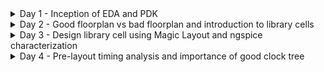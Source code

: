 <details>
  <summary> Day 1 - Inception of EDA and PDK </summary>

  # Day 1 - Inception of EDA and PDK

  <details>
    <summary> Theory </summary>


## From Software Applications to Hardware 

- Application software (Apps) enters into system software which converts the apps into binary language to be understood by hardware.
- Major components of system software are operating system, compiler, and assembler.
  
<img width="811" alt="1" src="https://github.com/sukanyasmeher/sfal-vsd/assets/166566124/d4ed9a15-c832-425f-8912-366cfc5ee863">

<img width="818" alt="2" src="https://github.com/sukanyasmeher/sfal-vsd/assets/166566124/2d06cb1b-4fff-4c71-b708-92ea05ce945a">

## SOC Design using OpenLane

### What is Process Design Kit (PDK)?
A Process Design Kit (PDK) is an essential set of documents and data files used in the design of integrated circuits (ICs). It is provided by semiconductor foundries to IC designers to ensure that their designs are manufacturable using the foundry's process technology. Here are the key components and aspects of a PDK:

1. **Design Rules**: Detailed guidelines for the physical layout of the IC. These rules ensure that the design can be reliably manufactured and meet the desired performance criteria.

2. **Device Models**: Mathematical models that describe the behavior of the transistors and other components fabricated with the specific process technology. These models are crucial for accurate circuit simulations.

3. **Technology Files**: Information about the layers and materials used in the process, such as metal layers, dielectric materials, and doping concentrations.

4. **Standard Cell Libraries**: Pre-designed and pre-characterized logic gates, flip-flops, and other fundamental building blocks. These cells are optimized for the specific process technology and are used to speed up the design process.

5. **Parameter Files**: Data for setting up simulation tools and ensuring that the simulations reflect the real-world performance of the fabricated IC.

6. **Design Verification Files**: Scripts and settings for design rule checking (DRC), layout versus schematic (LVS) checking, and other verification processes to ensure that the design meets all manufacturing requirements.

7. **Process-Specific Scripts and Tools**: Automated tools and scripts tailored for the specific process technology, which help streamline the design and verification process.

#### Importance of PDKs

- **Manufacturability**: Ensures that the designed ICs can be reliably fabricated.
- **Performance Optimization**: Helps designers optimize their designs for performance, power, and area.
- **Efficiency**: Speeds up the design process by providing pre-characterized components and automated tools.
- **Accuracy**: Improves the accuracy of simulations, leading to better predictions of the final IC performance.

#### Usage in the Design Flow

PDKs are used throughout the IC design flow, from initial schematic capture and simulation through physical layout and verification. They are essential for both custom IC designs and designs using standard cells.

### Simplified RTL-to-GDS

<img width="1150" alt="3" src="https://github.com/sukanyasmeher/sfal-vsd/assets/166566124/b5b84f28-f3f0-492d-9d15-248fd5005be8">

<img width="1145" alt="4" src="https://github.com/sukanyasmeher/sfal-vsd/assets/166566124/b5b5fad4-aa6c-47f0-86bd-f58adc3eab60">

<img width="1133" alt="5" src="https://github.com/sukanyasmeher/sfal-vsd/assets/166566124/9000684b-1c0b-492a-9f43-b34d26c7dcf1">

<img width="1133" alt="6" src="https://github.com/sukanyasmeher/sfal-vsd/assets/166566124/96915a87-3a80-4780-8262-d73963f4f005">

<img width="1131" alt="7" src="https://github.com/sukanyasmeher/sfal-vsd/assets/166566124/43391ede-6889-44f3-a227-4f56970d836d">

<img width="1129" alt="8" src="https://github.com/sukanyasmeher/sfal-vsd/assets/166566124/21edccc1-e419-461a-a063-ce35518f8d10">

<img width="1132" alt="9" src="https://github.com/sukanyasmeher/sfal-vsd/assets/166566124/711df054-dce3-4279-bbfc-2e5b6ec62467">

<img width="1130" alt="10" src="https://github.com/sukanyasmeher/sfal-vsd/assets/166566124/eed690fe-9de9-45fe-903f-89f5b5388c44">

<img width="1133" alt="11" src="https://github.com/sukanyasmeher/sfal-vsd/assets/166566124/c33b4c48-5e6d-4a2d-b46b-fbf362e622c1">

<img width="1132" alt="12" src="https://github.com/sukanyasmeher/sfal-vsd/assets/166566124/2a04ebf9-5209-42f6-bf6d-1b5348e3a323">

### OpenLane ASIC Flow

<img width="1132" alt="13" src="https://github.com/sukanyasmeher/sfal-vsd/assets/166566124/6fa1e1a1-58e4-4fd4-ba6f-82eaf4fce854">

</details>

<details>
  <summary> Lab - Download VirtualBox in MAC OS </summary>
  
</details>

<details>
  <summary> Lab - Introduction to Open Source EDA Tool - OpenLane </summary>

## Introduction to Open Source EDA Tools  - OpenLane

Refer the link for more information - https://github.com/The-OpenROAD-Project/OpenLane
  
1. The libraries are located in `/home/vsduser/Desktop/work/tools/openlane_working_dir/pdks/sky130A/libs.ref`. We will be working with `sky130_fd_sc_hd` library.
   - `sky130_fd` is skywater foundry library
   - `sc` stands for standard cell
   - `hd` stands for high density
2. Change the directory to `/home/vsduser/Desktop/work/tools/openlane_working_dir/openlane`.
3. set alias docker='docker run -it -v $(pwd):/openLANE_flow -v $PDK_ROOT:$PDK_ROOT -e PDK_ROOT=$PDK_ROOT -u
4. Invoke OpenLane using `docker` command
5. Run OpenLane in interactive mode using the command `./flow.tcl -interactive`. Without `-interactive` it will run the complete flow. But at this stage, we want to do step-by-step.
   
The screenshot after invoking is shown below

![14](https://github.com/sukanyasmeher/sfal-vsd/assets/166566124/efbb9fea-0829-42d4-bdf4-300426efdda8)

6. Command for input required package for openlane flow is
```
package require openlane 0.9
```
7. The designs are already located in the folder `/home/vsduser/Desktop/work/tools/openlane_working_dir/openlane/designs`. We will run the design `picorv32a`. The settings are present in config.tcl. However, the precedence Opnelane takes is openlane setting < config.tcl < sky130A_sky130_fd_sc_hd_config.tcl. Command to prepare the file system and design setup is
```
prep -design picorv32a
```
A new directory called `runs` is created inside `/home/vsduser/Desktop/work/tools/openlane_working_dir/openlane/designs/picorv32a`. It has all the necessary files and folder required for synthesis.  

The screenshot is shown below
![15](https://github.com/sukanyasmeher/sfal-vsd/assets/166566124/b65ebf6a-3903-4302-bcbb-15494810972f)

8. The command to run the synthesis is
   ```
   run_synthesis
   ```
   After successful synthesis, the output is shown below.
   
![16](https://github.com/sukanyasmeher/sfal-vsd/assets/166566124/73d4c00b-72d5-46bf-8330-073a184316db)

9. Next task is to find the ***flop ratio*** which is ratio of number of D flip flops and the total number of standard cells which is 1613/14876=0.10843.
 ![17](https://github.com/sukanyasmeher/sfal-vsd/assets/166566124/9bd1c07a-4af6-49e6-980e-959ef7192dec)

10. Synthesis reports are present in `/home/vsduser/Desktop/work/tools/openlane_working_dir/openlane/designs/picorv32a/runs/18-06_00-09/reports/synthesis`. The reports are
```
    total 1736
-rw-r--r-- 1 vsduser vsduser   1216 Jun 18 06:18 1-yosys_pre.stat
-rw-r--r-- 1 vsduser vsduser    866 Jun 18 06:18 1-yosys_dff.stat
-rw-r--r-- 1 vsduser vsduser  20479 Jun 18 06:19 1-yosys_4.chk.rpt
-rw-r--r-- 1 vsduser vsduser   2674 Jun 18 06:19 1-yosys_4.stat.rpt
-rw-r--r-- 1 vsduser vsduser     12 Jun 18 06:19 2-opensta_tns.rpt
-rw-r--r-- 1 vsduser vsduser     11 Jun 18 06:19 2-opensta_wns.rpt
-rw-r--r-- 1 vsduser vsduser 816771 Jun 18 06:19 2-opensta.timing.rpt
-rw-r--r-- 1 vsduser vsduser  17763 Jun 18 06:19 2-opensta.min_max.rpt
-rw-r--r-- 1 vsduser vsduser 816771 Jun 18 06:19 2-opensta.rpt
-rw-r--r-- 1 vsduser vsduser  74793 Jun 18 06:19 2-opensta.slew.rpt
```
  
</details>

</details>

<details> 
  <summary> Day 2 - Good floorplan vs bad floorplan and introduction to library cells </summary>

# Day 2 - Good floorplan vs bad floorplan and introduction to library cells

<details>
  <summary> 1 - Chip Floorplan Considerations </summary>
  
  # 1 - Chip Floorplan Considerations
  
<details>
  <summary> Theory </summary>

Following steps are considered for chip floorplan
  - Define the height and width of the core and die
  - Define the location of pre-placed cells
  - Surround the pre-placed cells with de-coupling capacitor
  - Power planning
  - Pin placement and logical cell placement blockage
    
## Utilization Factor and Aspect Ratio

Steps to define the height and width of the core and die 
- Define the netlist which is the connectivity between all the components
- Convert the symbols of gates into the physical dimension
- Find out the dimensions of standard cells (not wires as of now). Let's assume the rough dimensions of standard cells as 1unit X 1unit. Thus area is 1 sq. unit.
- With the help of this information, next, we can calculate the area occupied by the netlist on a silicon wafer. The total are occupied by this netlist will be no. of cells X 1sq. unit.
- Utilization Ration = Area occupied by netlist/Total area of the core
- Aspect Ratio = Height/ Width

<img width="1201" alt="1" src="https://github.com/sukanyasmeher/sfal-vsd/assets/166566124/41a290f0-da05-4dfd-a6d3-bc9bfb8f81c7">

<img width="1175" alt="2" src="https://github.com/sukanyasmeher/sfal-vsd/assets/166566124/04b8fadc-c5c7-4735-b685-85afcac71706">

## Concept of pre-placed cells

Steps to define the location of pre-placed cells 
- Define the combinational operation in terms of gates
- Cut them into parts, in this case may be 2 parts or 2 separate blocks. Each block will be implemented separately.
- Extend the IO pins and black box the two blocks
- Separate the black boxes as separate IPs or modules. The advantage of this is these IPs or modules can be used multiple times in the chip as required. This is the concept of re-used modules. Similarly there are other IPs available such as memory, clock gating cell, comparator, mux.
- The arrangement of these IPs in a chip is called ***Floorplanning***.
- These IPs/blocks have user-defined locations, hence are placed in chip before automated P&R and are called ***pre-placed cells***.
- Automated P&R tools place the remaining logical cells in the design onto the chip.

<img width="1168" alt="3" src="https://github.com/sukanyasmeher/sfal-vsd/assets/166566124/c6a7ba53-56cb-4d73-9c6b-62a3f1cecc8c">

<img width="1152" alt="4" src="https://github.com/sukanyasmeher/sfal-vsd/assets/166566124/3451e244-a469-418f-ba8a-1f7f2f6fc682">

<img width="1129" alt="5" src="https://github.com/sukanyasmeher/sfal-vsd/assets/166566124/2dd000f4-fdbf-4f1a-a481-f35b01b0d459">


## De-coupling capacitor

Decoupling capacitors, also known as bypass capacitors, are critical components in VLSI (Very-Large-Scale Integration) design for several reasons:

- Power Supply Stabilization: VLSI circuits can draw significant and rapidly changing amounts of current, especially during switching operations. These sudden changes can cause fluctuations in the power supply voltage. Decoupling capacitors help stabilize the voltage by providing or absorbing current as needed, ensuring a steady supply to the circuit.

- Noise Reduction: High-speed switching in VLSI circuits generates noise, which can propagate through the power supply lines and affect the performance of other parts of the chip. Decoupling capacitors filter out this high-frequency noise, reducing its impact on sensitive components.

- Signal Integrity: Variations in the power supply can lead to signal integrity issues, causing errors in data transmission and processing. Decoupling capacitors maintain a consistent voltage level, helping to preserve the integrity of signals within the chip.

- Transient Response Improvement: When a circuit suddenly switches states, the demand for current can spike. Without decoupling capacitors, the inductance and resistance in the power delivery network can prevent the power supply from responding quickly enough, leading to voltage dips. Decoupling capacitors provide the necessary current during these transitions, improving the transient response.

- Prevention of Ground Bounce and Supply Droop: Ground bounce occurs when multiple outputs switch simultaneously, causing a temporary rise in ground voltage. Similarly, supply droop happens when the supply voltage drops due to a sudden increase in current demand. Decoupling capacitors mitigate these effects by providing a local reservoir of charge.

- Reduction of Electromagnetic Interference (EMI): Switching noise can radiate as electromagnetic interference, affecting nearby circuits and systems. Decoupling capacitors help in suppressing this noise, reducing EMI.

  <img width="948" alt="6" src="https://github.com/sukanyasmeher/sfal-vsd/assets/166566124/e3553809-72a1-4a45-812d-44464929489e">

## Power Planning

Disadvantage of single power supply is shown below

<img width="1113" alt="10" src="https://github.com/sukanyasmeher/sfal-vsd/assets/166566124/4534bd64-c36d-469d-b1e2-2b89c282af42">

<img width="1169" alt="7" src="https://github.com/sukanyasmeher/sfal-vsd/assets/166566124/c5b2753b-da61-49f5-9c5e-77539ed5ba13">

<img width="1135" alt="8" src="https://github.com/sukanyasmeher/sfal-vsd/assets/166566124/4908e38f-f418-4d49-9d3f-0f8a5a3751dc">

<img width="1118" alt="9" src="https://github.com/sukanyasmeher/sfal-vsd/assets/166566124/f04a3c2e-fdd9-4fdc-b893-b2f1183aa104">

Solution is to have a power and ground supply mesh so that circuit could tap from the nearest source

<img width="1094" alt="11" src="https://github.com/sukanyasmeher/sfal-vsd/assets/166566124/5a3e8427-fb17-466d-9e9c-0d7786d5edbf">

<img width="1169" alt="12" src="https://github.com/sukanyasmeher/sfal-vsd/assets/166566124/9d16f26c-cd1b-40ad-a4bb-62b6a9fe5515">

## Pin Placement and Logical Cell Placement Blockage

Let's consider the design as shown below.

<img width="1135" alt="13" src="https://github.com/sukanyasmeher/sfal-vsd/assets/166566124/09d878a6-e0c6-45af-9cf1-32452859bc01">

Steps for pin placement and logical cell placement blockage
- The pins are placed based on where the cells are placed. Goal is to keep the pins closer.
- Clock input ports are bigger in size than the data ports. As the clock ports continuously sends signal to all the flips flops, it needs a least resistance path for clocks. And bigger the size, the lower the resistance.
- Similarly for clock output ports as we need clock signals to move out o fthe chip as fast as possible because the clock is driven continuously.
- We need to make sure that the automated P&R doesn't place any cell in the pin placement area. For this, we place the logical cell placement blockage.
- floorplan is ready for placement and routing step.

The screenshot shows how the design looks after pin placement and logical cell placement blockage.

<img width="1196" alt="14" src="https://github.com/sukanyasmeher/sfal-vsd/assets/166566124/729955ce-555b-4213-91c1-a77de7b67614">

<img width="1203" alt="15" src="https://github.com/sukanyasmeher/sfal-vsd/assets/166566124/98cfb6c8-1e33-4657-a716-51ac46208e4f">


</details>

<details>
  <summary> Lab - Floorplan using OpenLane </summary>
  
# Lab - Floorplan using OpenLane

Steps for the floorplan
1. The variables or switches for the OpenLane design flow are mentioned `README.md` inside the directory `/home/vsduser/Desktop/work/tools/openlane_working_dir/openlane/configuration/floorplan.tcl` as shown below.
 
   ![1](https://github.com/sukanyasmeher/sfal-vsd/assets/166566124/ea0c3e2f-d491-4189-bcfb-a4b41b4117fa)

2. The parameters for floorplan are set in `floorplan.tcl` in the same directory as highlighted below.
   
   ![2](https://github.com/sukanyasmeher/sfal-vsd/assets/166566124/8451a90a-e6fe-467f-a410-36db31379ab9)

3. However, the precedence Opnelane takes is openlane setting < config.tcl < sky130A_sky130_fd_sc_hd_config.tcl. A screenshot of config.tcl and sky130A_sky130_fd_sc_hd_config.tcl is shown below.
   
  ***config.tcl***
  ![7](https://github.com/sukanyasmeher/sfal-vsd/assets/166566124/49de2ce8-7581-4c06-b5c7-30cdcd69b3a9)


***sky130A_sky130_fd_sc_hd_config.tcl***   
![4](https://github.com/sukanyasmeher/sfal-vsd/assets/166566124/911b689a-60a0-4521-91e6-6cccbd291c88)

4. The command to run floorplan is `run_floorplan`and the successful completion is shown below.
   
   ![3](https://github.com/sukanyasmeher/sfal-vsd/assets/166566124/429a6363-9711-4e78-ba63-7c01e37922a5)

5. Check the floorplan by opening `picorv32a.floorplan.def` inside the directory `/home/vsduser/Desktop/work/tools/openlane_working_dir/openlane/designs/picorv32a/runs/18-06_00-09/results/floorplan`. Screenshot of picorv32a.floorplan.def is shown below.
   
   ![5](https://github.com/sukanyasmeher/sfal-vsd/assets/166566124/baf99883-95b8-474d-8bcc-6a211dc944c3)

6. Calculate the die area  
   1um = 1000 unit distance
   
   Die width = 660685/1000 = 660.685um
   
   Die height = 671405/1000 = 671.405um
   
   Area = width x height = 660.685 x 671.405 = 443587.212 um<sup>2<sup>
   
7. Next we load the generated floorplan.def in Magic tool and exploring it. Change directory to folder containing floorplan.def and then load floorplan.def in magic tool with the command
```
cd /home/vsduser/Desktop/work/tools/openlane_working_dir/openlane/designs/picorv32a/runs/18-06_00-09/results/floorplan
magic -T /home/vsduser/Desktop/work/tools/openlane_working_dir/pdks/sky130A/libs.tech/magic/sky130A.tech lef read ../../tmp/merged.lef def read picorv32a.floorplan.def &
```
The screenshot shows the layout of floorplan in Magic.
![6](https://github.com/sukanyasmeher/sfal-vsd/assets/166566124/0126182f-715b-4d91-bf07-491b5072621c)

8. Next we review the floorplan layout in Magic.
- Input and output pins are placed almost equidistant
  
  ![8](https://github.com/sukanyasmeher/sfal-vsd/assets/166566124/8a326ece-5692-4059-a024-61b213475534)

- Identify the metal of the pin by placing the cursor and type 's'. Then `tkcon` window type 'what` which shows the metal layer of the pin or port as shown below.
    ![9](https://github.com/sukanyasmeher/sfal-vsd/assets/166566124/923a61d9-ee6e-417b-a5d1-798d23b883c9)
  
- From the above figure, you can see that the decap cell locations are at the end of the row as they are set as endcap in config.tcl.
  
- Tap cells are equidistant from the diagonal tap cells as shown below. Tap cells connect the substrate (or wells) to a fixed potential, typically the power supply (VDD) or ground (VSS). This is necessary to prevent floating substrate or well potentials, which can lead to latch-up conditions or leakage currents.
  ![10](https://github.com/sukanyasmeher/sfal-vsd/assets/166566124/9016550b-5df6-4e69-95d3-1a406c63e766)

- The floorplan doesn't take into consideration the placement of standard cells. But standard cells are present here at the origin.
  ![11](https://github.com/sukanyasmeher/sfal-vsd/assets/166566124/05efd79c-d147-4c5c-8b1e-2f187419971e)

- If changes are needed for the design, it is always prefered to make it at `sky130A_sky130_fd_sc_hd_config.tcl` level.
  
</details>
  
</details>

<details>
  <summary> 2 - Library Binding and Placement </summary>

  # 2 - Library Binding and Placement

  <details>
  <summary> Theory </summary>

  The following steps are considered for library binding and placement
  - Bind netlist with physical cells
  - Placement of the cells on the floorplan
  - Optimize placement using estimated wire length and capacitance
  
  ## Netlist binding and initial place design

Steps for netlist binding and initial place design
- Give the cells physical dimensions (width and height). The cells are present in a library which includes physical information, timing information such as delay information, and required condition of the cells. The library has different flavors of each cell.
- Place the netlist onto the floorplan. the netlsit contains connectivity information of the design.
- Placement makes sure that the pre-placed locations are not affected. There will be no cells placed in these locations.
- Place the FF cells closer to the IO pins and combinational cells close to FF. This way we can maintain the timing requirements. Sometimes the cells are abutted which is a good example of high frequency circuits.

<img width="1198" alt="16" src="https://github.com/sukanyasmeher/sfal-vsd/assets/166566124/97c2f68f-8841-4525-b686-1667d8835429">

<img width="1209" alt="17" src="https://github.com/sukanyasmeher/sfal-vsd/assets/166566124/33e076e1-9c1c-4680-8677-5178942d1cfa">

<img width="1205" alt="18" src="https://github.com/sukanyasmeher/sfal-vsd/assets/166566124/efd7fe1d-a74d-432b-8bc0-d516f44c7ec4">

## Optimize placement using estimated wire length and capacitance

Steps to optimize placement using estimated wire length and capacitance
- We estimate the wire length and capacitance and insert repeaters (buffers) based on that. If the wire length is longer, both the capacitance and resistance increase. This way signal integrity is maintained. This tradeoff with the area.
- No repeater is inserted if the wire length and capacitance are not large.
- Since there are no clocks yet, verify if the data path is correct considering the ideal clock such as setup timing analysis. Hold timing analysis is irrelevant without a clock.

  <img width="1206" alt="19" src="https://github.com/sukanyasmeher/sfal-vsd/assets/166566124/150f3124-0560-4706-96c4-cb02315aa5fa">

</details>

<details>
  <summary> Lab - Congestion aware placement using RePlAce </summary>

  ## Congestion-aware placement using RePlAce
  - Placement happens in two stages
      - Global placement - Main objective is reduce the wire length. In OpenLane we used half half-perimeter wire length (HPWL)
      - Detailed placement
  - Standard cells are placed in rows, abutted with each other and there should be no overlap. this is called legalization, which is important for timing point.
  - Global placement - We need to converge overflow. As the overflow value decreases, the design is converged.

1. Run the congestion aware placement using the command `run_placement` the result is shown below
   ![12](https://github.com/sukanyasmeher/sfal-vsd/assets/166566124/1b96b9dd-9c0c-414f-83ab-7eeb83408a44)

2. Open generated placement.def in magic tool using the following commands
    ```
    cd /home/vsduser/Desktop/work/tools/openlane_working_dir/openlane/designs/picorv32a/runs/06-04_16-22/results/placement
    magic -T /home/vsduser/Desktop/work/tools/openlane_working_dir/pdks/sky130A/libs.tech/magic/sky130A.tech lef read ../../tmp/merged.lef def read picorv32a.placement.def & 
    ```
    The placement of cells in placement.def are shown below
    ![13](https://github.com/sukanyasmeher/sfal-vsd/assets/166566124/1c38d4fe-1feb-42eb-b21b-ab9beb7a5301)

3. If we zoom in, we can see the standard cells are correctly places on the rows and not overlaping each other.
   ![14](https://github.com/sukanyasmeher/sfal-vsd/assets/166566124/c327919d-4fb4-4be0-9d54-37b60554a7f7)

4. Power and ground are usually created during floorplan. But in OpenLane it is created during CTS. 

</details>

</details>

<details>
  <summary> 3 - Cell Design and Characterization Flow </summary>

  # 3 - Cell Design and Characterization Flow
  <details>
    <summary> Theory </summary>

  Cell design flow involves 3 steps
  - Inputs
  - Design steps
  - Outputs
    
  ## Inputs for cell design flow

  Inputs for cell design flow are 
  - Process design kit (PDK) including DRC and LVS rules
  - Spice models
  - Library and user-defined specs like cell height, width, supply voltage,metal layers, pin locations, drawn gate length etc

Cell height is defined by the separation between the power and ground rails.  
Cell width is defined by the drive strength of the cell.
  
<img width="1136" alt="20" src="https://github.com/sukanyasmeher/sfal-vsd/assets/166566124/85001ef0-6f8a-4aed-8f54-ee130bb23ac1">

<img width="1152" alt="21" src="https://github.com/sukanyasmeher/sfal-vsd/assets/166566124/881d06d2-2d8a-4e4b-bbe8-8f9b0076705b">

<img width="1155" alt="22" src="https://github.com/sukanyasmeher/sfal-vsd/assets/166566124/f622f6c9-9603-40a9-8233-0f93ca2f2e04">

<img width="1154" alt="23" src="https://github.com/sukanyasmeher/sfal-vsd/assets/166566124/08aebbd2-a9a4-4043-93a3-8c3008c675c9">

## Design steps for cell design flow

Design steps for cell design flow are
- Circuit design
- Layout design
- Characterization

Circuit design involves 2 steps:
1) Implement the functionality itself using CMOS or other technology
2) Model the PMOS and NMOS in such a fashion to meet library requirements
   
Both of them are based on spice simulation. The output we get from circuit design is called ***circuit description language*** or CDL.

<img width="1143" alt="24" src="https://github.com/sukanyasmeher/sfal-vsd/assets/166566124/0ea739e4-c582-472a-8d13-f87c3031288e">

Layout design involves the following steps:
1) Get the function implemented through MOS transistors or PMOS and NMOS connections
2) Get the NMOS and PMOS network graph
3) Obtain the Euler's path - path traced only once
4) Draw the stick diagram
5) Convert the stick diagram to layout adhering to layout rules (DRC) from the foundry
6) Extract the parasitics and characterize it in terms of timing

The output of layout design is GDSII, LEF and extracted spice netlist (.cir) which is after parasitic extraction.

 <img width="1161" alt="25" src="https://github.com/sukanyasmeher/sfal-vsd/assets/166566124/f1f3d7f2-3555-41b3-af66-c8d9b23d6bfd">

Characterization flow involves the following steps:
1) Read in the models for PMOS and NMOS
2) Read the extracted spice netlist
3) Recognize the behavior of buffer (2 inverters in series)
4) Read the sub-circuit of inverter
5) Attach the necessary power sources
6) Apply the stimulus
7) Provide the necessary output capacitance or load
8) Provide the necessary simulation command (like .tran, .dc)

Characterization software is called ***GUNA*** which takes the input from step 1 to 8 in a configuration file. Characterization is further divided into timing characterization, power characterization, and noise characterization. 
The output of characterization is timing, noise, power .libs, function.

<img width="1184" alt="26" src="https://github.com/sukanyasmeher/sfal-vsd/assets/166566124/7511ebeb-22c5-4071-8742-4f083d036dad">

  </details>
  
</details>

<details>
  <summary> 4 - General Timing Characterization Parameters </summary>
  
# 4 - General Timing Characterization Parameters

<details>
  <summary> Theory </summary>

  ## Timing threshold definations
  Different timing threshold definations are 
  - slew_low_rise_thr -  calculate the slope or slew of the particular waveform at the lower side towards 0. Typical value is 20% of VDD.
  - slew_high_rise_thr - calculate the slope or slew of the particular waveform at the higher side towards VDD. Typical value is 80% of VDD.
  - slew_low_fall_thr - Typical value is 20%
  - slew_high_fall_thr - Typical value is 80%
  - in_rise_thr - Typical value is 50%
  - in_fall_thr - Typical value is 50%
  - out_rise_thr - Typical value is 50%
  - out_fall_thr - Typical value is 50%

    <img width="1151" alt="27" src="https://github.com/sukanyasmeher/sfal-vsd/assets/166566124/043ed329-5ec8-4c47-99c8-e53cdb145d9d">

    ## Propagation delay
    Propagation delay = time(out_x_thr)-time(in_x_thr)
    
    <img width="1154" alt="28" src="https://github.com/sukanyasmeher/sfal-vsd/assets/166566124/2550b95b-c2d3-4bac-8c6a-f276e6cda715">

    ## Transition time
    <img width="1127" alt="29" src="https://github.com/sukanyasmeher/sfal-vsd/assets/166566124/4a83b775-1140-4945-9c62-031215aa2ddf">

  
</details>
  
</details>

</details>

<details>
  <summary> Day 3 - Design library cell using Magic Layout and ngspice characterization </summary>

  # Day 3 - Design library cell using Magic Layout and ngspice characterization

<details> 
    <summary> 1- Labs for CMOS inverter ngspice simulations </summary>

  # 1- Labs for CMOS inverter ngspice simulations

<details>
  <summary> Theory </summary>

## CMOS Inverter SPICE deck
![1](https://github.com/sukanyasmeher/sfal-vsd/assets/166566124/f10dd884-43a6-4f5c-971e-94b6a6414b7f)

![2](https://github.com/sukanyasmeher/sfal-vsd/assets/166566124/e916c6d7-efc0-4e06-b88d-dc0301a25fe3)

![3](https://github.com/sukanyasmeher/sfal-vsd/assets/166566124/ed41ad48-fa61-456c-9a1f-ff2eb0982370)

![4](https://github.com/sukanyasmeher/sfal-vsd/assets/166566124/83c51aa1-4cf8-4492-8868-02c0ddc43a6c)

Parameters that define the robustness of CMOS inverter
- Switching threshold, Vm - It is a point at which Vin = Vout (or Vgs = Vds). It is the point where both NMOS and PMOS are ON or in saturation region leading to leakage current. The screenshots below shows the Vm for two different sizes of inverters.

![5](https://github.com/sukanyasmeher/sfal-vsd/assets/166566124/1ee941c6-3d6e-4ac5-b3ff-eab0234330ca)

![6](https://github.com/sukanyasmeher/sfal-vsd/assets/166566124/99c413d9-3d48-4e5a-a90b-9df4bc2aa9c3)

</details>

<details>
  <summary> Lab </summary>

Steps to open the CMOS Inverter layout in Magic  
1. Change the directory to OpenLane directory  where the lab will be done `/home/vsduser/Desktop/work/tools/openlane_working_dir/openlane`.
2. Clone the repository https://github.com/nickson-jose/vsdstdcelldesign which has custom inverter design into the directory
   ```
   git clone https://github.com/nickson-jose/vsdstdcelldesign
   ```
3. Change into working repository directory with the command `cd vsdstdcelldesign`.
4. Copy magic tech file to the repo directory for easy access and which will be used to open the layout. The command is
   ```
   cp /home/vsduser/Desktop/work/tools/openlane_working_dir/pdks/sky130A/libs.tech/magic/sky130A.tech .
   ```
 5. Command to open custom inverter layout in magic
    ```
    magic -T sky130A.tech sky130_inv.mag &
    ```
    The layout of CMOS inverter is shown below.
    <img width="1255" alt="7" src="https://github.com/sukanyasmeher/sfal-vsd/assets/166566124/fc261c69-1857-4978-a410-7e5ef7f8af87">

</details>
    
</details>

<details>
  <summary> 2 - Inception of Layout and CMOS fabrication process </summary>

  # 2 - Inception of Layout and CMOS fabrication process
<details>
  <summary> Theory </summary>

  ## Steps to create a 16-mask CMOS process
  
  ### 1. Select a substrate 
  We created a P-type substrate
  <img width="1186" alt="1" src="https://github.com/sukanyasmeher/sfal-vsd/assets/166566124/afb7c637-4db5-409f-8aaf-db42698d56f8">
  
  ### 2. Create active region for transistors
  
  <img width="1179" alt="2" src="https://github.com/sukanyasmeher/sfal-vsd/assets/166566124/8aa1bf52-165d-47e0-8971-a4c1559a9e86">
  
 <img width="1194" alt="3" src="https://github.com/sukanyasmeher/sfal-vsd/assets/166566124/42050dd2-7780-4025-9a0a-813deb42718a">
 
 <img width="1184" alt="4" src="https://github.com/sukanyasmeher/sfal-vsd/assets/166566124/d44fb068-e4a4-4e7e-9844-34eb683074ed">
 
<img width="1192" alt="5" src="https://github.com/sukanyasmeher/sfal-vsd/assets/166566124/fcd5caa9-3edb-4ce1-a57f-a2c118e9ef41">

<img width="1193" alt="6" src="https://github.com/sukanyasmeher/sfal-vsd/assets/166566124/61706cbc-afd3-4e14-aa58-1a8cce879f1b">

<img width="1176" alt="7" src="https://github.com/sukanyasmeher/sfal-vsd/assets/166566124/43ffe86b-4bb3-4482-ab10-cd2889b2e5fd">

<img width="1189" alt="8" src="https://github.com/sukanyasmeher/sfal-vsd/assets/166566124/71648f7a-142f-4aba-a80a-ef330800ccf1">

<img width="1187" alt="9" src="https://github.com/sukanyasmeher/sfal-vsd/assets/166566124/88c60c55-99d0-4e0b-a0dc-91cf49cadaf0">

### 3. N-well and P-well formation
<img width="1155" alt="10" src="https://github.com/sukanyasmeher/sfal-vsd/assets/166566124/01fa1998-54f2-4ba0-aa71-122b006ea68e">

<img width="1170" alt="11" src="https://github.com/sukanyasmeher/sfal-vsd/assets/166566124/c8189073-c7f6-43b5-a2d0-715f75f96ff7">

<img width="1143" alt="12" src="https://github.com/sukanyasmeher/sfal-vsd/assets/166566124/38431f85-47c4-4cbc-bbde-f336609bbd73">

<img width="1108" alt="13" src="https://github.com/sukanyasmeher/sfal-vsd/assets/166566124/db6e4963-e682-4cce-9fca-4749ad037ae8">

<img width="1135" alt="14" src="https://github.com/sukanyasmeher/sfal-vsd/assets/166566124/0f956753-89ee-4af5-9393-b9847bb39417">

<img width="1138" alt="15" src="https://github.com/sukanyasmeher/sfal-vsd/assets/166566124/9d9890ca-920e-49e9-9457-62f7a61eb7c3">

<img width="1142" alt="16" src="https://github.com/sukanyasmeher/sfal-vsd/assets/166566124/b697dbf9-7eed-4218-9307-13f644ce7fe6">

<img width="1126" alt="17" src="https://github.com/sukanyasmeher/sfal-vsd/assets/166566124/9f62b57a-17c3-43a9-9660-e0d3543f351a">

<img width="1116" alt="18" src="https://github.com/sukanyasmeher/sfal-vsd/assets/166566124/d06f3400-69f5-4848-bb98-608380ce24e8">

<img width="1110" alt="19" src="https://github.com/sukanyasmeher/sfal-vsd/assets/166566124/24101fd8-20f9-46b0-a3e9-8aee221f805e">

### 4. Formation of 'gate'

<img width="1197" alt="20" src="https://github.com/sukanyasmeher/sfal-vsd/assets/166566124/b21e54fa-9ed6-4f3f-809a-80d3d9475ea0">

<img width="1213" alt="21" src="https://github.com/sukanyasmeher/sfal-vsd/assets/166566124/2b7a76f0-94d7-43e1-8251-e779e3408ab1">

<img width="1167" alt="22" src="https://github.com/sukanyasmeher/sfal-vsd/assets/166566124/50f51fea-b45c-480d-a31e-3d032a69c1b5">

<img width="1139" alt="23" src="https://github.com/sukanyasmeher/sfal-vsd/assets/166566124/54ac8017-7cd5-49f1-ade7-901035a6b2b5">

<img width="1103" alt="24" src="https://github.com/sukanyasmeher/sfal-vsd/assets/166566124/398b0819-8dc9-4482-9995-6c9069464d65">

<img width="1148" alt="25" src="https://github.com/sukanyasmeher/sfal-vsd/assets/166566124/76da2515-3088-450c-a1c8-85328d0d3b55">

<img width="1158" alt="26" src="https://github.com/sukanyasmeher/sfal-vsd/assets/166566124/f3771b28-829d-4bcd-93f0-97e170f4cda2">

<img width="1157" alt="27" src="https://github.com/sukanyasmeher/sfal-vsd/assets/166566124/87575fab-0c41-4b1c-88ad-b92a828cbc60">

<img width="1127" alt="28" src="https://github.com/sukanyasmeher/sfal-vsd/assets/166566124/8455865e-81ba-44d5-b87f-3697c6d71361">

<img width="1151" alt="29" src="https://github.com/sukanyasmeher/sfal-vsd/assets/166566124/cdec34a9-d921-4c34-a578-76b4ab64ab92">

<img width="1136" alt="30" src="https://github.com/sukanyasmeher/sfal-vsd/assets/166566124/52542172-9f62-4065-91a2-cadf9baed133">

<img width="1107" alt="31" src="https://github.com/sukanyasmeher/sfal-vsd/assets/166566124/7876361c-d9e0-405d-8e6f-c6e346599dbb">

### 5. Lightly doped drain (LDD) formation

<img width="1136" alt="32" src="https://github.com/sukanyasmeher/sfal-vsd/assets/166566124/8ab0f376-7765-4bf5-8ae5-0e13816e4e81">

<img width="1195" alt="33" src="https://github.com/sukanyasmeher/sfal-vsd/assets/166566124/d13ea9ec-eb1f-4437-8a0c-45c2b9cde2c0">

<img width="1178" alt="34" src="https://github.com/sukanyasmeher/sfal-vsd/assets/166566124/0a1d09de-1501-4746-94d0-5494f198571c">

<img width="1168" alt="35" src="https://github.com/sukanyasmeher/sfal-vsd/assets/166566124/52d29ca9-1bbe-48df-9a25-6e9f277bd67b">

<img width="1128" alt="36" src="https://github.com/sukanyasmeher/sfal-vsd/assets/166566124/60fcb011-7102-4e9b-b821-5e95a19287ba">

<img width="1137" alt="37" src="https://github.com/sukanyasmeher/sfal-vsd/assets/166566124/99051d30-f771-4e78-8116-3807c53ec37e">

<img width="1100" alt="38" src="https://github.com/sukanyasmeher/sfal-vsd/assets/166566124/4c40a567-c538-4a52-88e9-fa972c249fab">

<img width="1103" alt="39" src="https://github.com/sukanyasmeher/sfal-vsd/assets/166566124/4d8b58da-528f-4e75-aaf3-699ba1e147c4">

<img width="1085" alt="40" src="https://github.com/sukanyasmeher/sfal-vsd/assets/166566124/3a7a9aaf-4e7a-4c2a-af8b-9a0f688e5405">

<img width="1101" alt="41" src="https://github.com/sukanyasmeher/sfal-vsd/assets/166566124/0115ef35-d0ff-46e1-8fa0-445c2248be95">

### 6. Source and drain formation

<img width="1128" alt="42" src="https://github.com/sukanyasmeher/sfal-vsd/assets/166566124/8d53c1ee-bba2-4c5d-960b-382587e511f7">

<img width="1082" alt="43" src="https://github.com/sukanyasmeher/sfal-vsd/assets/166566124/85e582de-794e-4bf1-bd6f-1b768e576e42">

<img width="1123" alt="44" src="https://github.com/sukanyasmeher/sfal-vsd/assets/166566124/d2fabc77-0971-406c-b38c-ff3cd58ad1ec">

<img width="1108" alt="45" src="https://github.com/sukanyasmeher/sfal-vsd/assets/166566124/c18daf15-a32a-45c9-a0f5-9828c1c2817d">

<img width="1122" alt="46" src="https://github.com/sukanyasmeher/sfal-vsd/assets/166566124/1aa0326b-aea4-4b82-8dc5-a254d9e1cbad">

<img width="1071" alt="47" src="https://github.com/sukanyasmeher/sfal-vsd/assets/166566124/08b3444c-6ee8-4cf4-8744-b67a6e4e1f54">

<img width="1130" alt="48" src="https://github.com/sukanyasmeher/sfal-vsd/assets/166566124/c14f87d9-4076-4feb-b477-6d291f81f27d">

<img width="1082" alt="49" src="https://github.com/sukanyasmeher/sfal-vsd/assets/166566124/ddbe6964-d172-46a9-ad53-b77b881e031a">

### 7. Local interconnect formation

<img width="1102" alt="50" src="https://github.com/sukanyasmeher/sfal-vsd/assets/166566124/9dc8fc30-ecaf-4b1c-864d-b8a0f057c60d">

<img width="1111" alt="51" src="https://github.com/sukanyasmeher/sfal-vsd/assets/166566124/876f3086-dac0-4f1c-aa4d-038ef9ec7276">

<img width="1111" alt="52" src="https://github.com/sukanyasmeher/sfal-vsd/assets/166566124/b378d992-c395-4775-8fb3-15a758dfdfde">

<img width="1073" alt="53" src="https://github.com/sukanyasmeher/sfal-vsd/assets/166566124/ff5afc57-e110-4780-9e91-0aac6a8556fa">

<img width="1051" alt="54" src="https://github.com/sukanyasmeher/sfal-vsd/assets/166566124/de02f89b-1cf6-4c30-b9d1-efaf706bfe3d">

<img width="1171" alt="55" src="https://github.com/sukanyasmeher/sfal-vsd/assets/166566124/85040eb5-65fd-44ae-8d32-740c6abb316c">

<img width="1123" alt="56" src="https://github.com/sukanyasmeher/sfal-vsd/assets/166566124/a7e7ff6e-3e24-425c-a0c5-9314b0d126ba">

<img width="1102" alt="57" src="https://github.com/sukanyasmeher/sfal-vsd/assets/166566124/5b091f7b-ef42-4f93-be66-ddd1b1fed621">

<img width="1163" alt="58" src="https://github.com/sukanyasmeher/sfal-vsd/assets/166566124/6fbc55c1-451b-4624-8c67-5ed984b6c12e">

<img width="1122" alt="59" src="https://github.com/sukanyasmeher/sfal-vsd/assets/166566124/f0763fd2-c228-4b89-b001-7df3be83b2af">

<img width="1139" alt="60" src="https://github.com/sukanyasmeher/sfal-vsd/assets/166566124/29b5e182-0577-47aa-9515-82c8779f3581">

### 8. Higher level metal formation

<img width="1092" alt="61" src="https://github.com/sukanyasmeher/sfal-vsd/assets/166566124/3189807c-8aa5-4d3a-8776-6e36fad599fe">

<img width="1112" alt="62" src="https://github.com/sukanyasmeher/sfal-vsd/assets/166566124/1b6266c4-3fc7-408e-a6d5-4f3369b1bd70">

<img width="1024" alt="63" src="https://github.com/sukanyasmeher/sfal-vsd/assets/166566124/08cd3952-6d65-4aa5-8bca-1425a6d372ea">

<img width="1050" alt="64" src="https://github.com/sukanyasmeher/sfal-vsd/assets/166566124/456e1117-5be0-44c2-a13f-45306dab6f94">

<img width="1142" alt="65" src="https://github.com/sukanyasmeher/sfal-vsd/assets/166566124/025666d7-8e47-4b36-aa10-b041c136f6f3">

<img width="1184" alt="66" src="https://github.com/sukanyasmeher/sfal-vsd/assets/166566124/fdacdbc2-fcfb-4e5d-995d-0058e4aa4d5f">

<img width="1080" alt="67" src="https://github.com/sukanyasmeher/sfal-vsd/assets/166566124/95e95933-b588-46ef-a8e4-0bfd0ed8beb2">

<img width="1114" alt="68" src="https://github.com/sukanyasmeher/sfal-vsd/assets/166566124/781ea214-9ff8-4a68-91b1-7a4824481ed2">

<img width="1120" alt="69" src="https://github.com/sukanyasmeher/sfal-vsd/assets/166566124/4e76d90c-f92e-439a-9278-90c0153d04a2">

<img width="1177" alt="70" src="https://github.com/sukanyasmeher/sfal-vsd/assets/166566124/1a6a2b20-5d16-49f6-a449-3c9d72d64f40">

<img width="1188" alt="71" src="https://github.com/sukanyasmeher/sfal-vsd/assets/166566124/d550aef9-43ed-4e7d-ab0d-a8c83a7de5d2">

<img width="1170" alt="72" src="https://github.com/sukanyasmeher/sfal-vsd/assets/166566124/3a44e624-8d7e-413a-8cb0-d3a47ac012cf">

<img width="993" alt="73" src="https://github.com/sukanyasmeher/sfal-vsd/assets/166566124/b3d68647-0774-4f4f-ba4a-1441346ed2b1">

</details>

<details>
  <summary> Lab -  Introduction to Sky130 basic layers layout and LEF using inverter </summary>

  Steps to identify various layers in the CMOS inverter layout
  
  1. To identify NMOS, keep the mouse pointer around the n-diffusion layer (green) and press `s`. In `tkcon` type `what`. It outputs NMOS pointing to the device in the layout as shown below.
     <img width="1262" alt="8" src="https://github.com/sukanyasmeher/sfal-vsd/assets/166566124/64ac35ba-8460-4aab-8097-24aed040fc05">
     
  2. To identify PMOS, keep the mouse pointer around the p-device layer (red) and press `s`. In `tkcon` type `what`. It outputs PMOS pointing to the device in the layout as shown below.
     <img width="1260" alt="9" src="https://github.com/sukanyasmeher/sfal-vsd/assets/166566124/beea843c-efcc-445c-b1f0-303d440863e7">
     
  3. According to the definition, source of PMOS should be connected to VDD and source of NMOS should be connected to GND. For PMOS source connectivity check, keep the cursor on the source contact of PMOS and press `s` three times. The connection between PMOS source and VDD is highlighted as shown below.
     <img width="1257" alt="10" src="https://github.com/sukanyasmeher/sfal-vsd/assets/166566124/51eedaa9-9964-4136-a17b-018a4e1a63f3">

  4. For NMOS source connectivity check, keep the cursor on the source contact of NMOS and press `s` two times. The connection between NMOS source and GND is highlighted as shown below.
     <img width="1258" alt="11" src="https://github.com/sukanyasmeher/sfal-vsd/assets/166566124/c2a1f51f-1fb1-4c64-91c8-0320c70c49c0">
     
 The inverter from scratch is described in https://github.com/nickson-jose/vsdstdcelldesign
  
</details>

<details>
    <summary>  Lab - Steps to create standard cell layout and extract spice netlist </summary>
    

Steps to verify the DRC errors and extract the spice netlist

1. Magic Tool is an interactive DRC platform. Select the design by typing `s` and move your mouse to create a box. Press `Control+D` to delete the layer and you will see DRC error shown below. You can see DRC reports in `tkcon` window.
   
   <img width="1257" alt="12" src="https://github.com/sukanyasmeher/sfal-vsd/assets/166566124/0ffaef68-1a9f-4a4d-bfc9-8f1c1a59485b">

2. Next we extract the spice netlist. For this, type the following command in `tkcon` window to extract sky130_inv into sky130_inv.ext in present working directory. 
   ```
   extract all
   ```
   The sky130_inv.ext file is shown below
   <img width="1046" alt="13" src="https://github.com/sukanyasmeher/sfal-vsd/assets/166566124/6126b232-f2f5-4768-a265-250efc649563">
   
3.  Command to enable the parasitic extraction with resistors and capacitors before converting ext to spice. No new file is created.
    ```
    ext2spice cthresh 0 rthresh 0
    ```
4. Command to convert .ext file to .spice file
   ```
   ext2spice
   ```
   The sky130_inv.spice file is shown below
   <img width="1606" alt="14" src="https://github.com/sukanyasmeher/sfal-vsd/assets/166566124/37cdf165-d0d0-4abf-847f-b7a7e6aef067">


</details>

</details>

<details>
  <summary> 3 - Sky130 Tech File Labs</summary>
  
  # 3 - Sky130 Tech File Labs

  <details> 
    <summary> Lab 1 - Lab steps to create final SPICE deck using Sky130 tech </summary>
    
1. Details on the netlist
<img width="1606" alt="14" src="https://github.com/sukanyasmeher/sfal-vsd/assets/166566124/7e95641f-a697-48e3-91aa-eec545b94a22">

- nfet stands for NMOS, Y- drain, A-gate, VGND-source, VGND-substrate
- pfet stands for PMOS, Y- drain, A-gate, VPWR-source, VPWR-substrate

2. Edit the dimension of scale in the netlist (sky130_inv.spice) to the dimension of the box which is 0.01um
     ```
    .option scale=0.01u
    ```
3. Include the PMOS and NMOS lib files in the netlist file as shown below
    ```
    .include ./libs/pshort.lib
    .include ./libs/nshort.lib
    ```
4. Since we are trying to include the controls for transient analysis, comment out the lines `.subckt` and `.ends` with //. Add a definition for the supply voltage and ground as shown below
    ```
    VDD VPWR 0 3.3V
    VSS VGND 0 0V
    ```
5. Add the definition for input source as shown below
   ```
    Va A VGND PULSE(0V 3.3V 0 0.1ns 0.1ns 2ns 4ns)
    ```
6. Specify the type of analysis to be performed. We are doing transient analysis in this case.
   ```
    .tran 1n 20n
    .control
    run
    .endc
    .end
    ```
7. Specify the correct model names for NMOS and PMOS by checking the names in model files.
    <img width="1039" alt="15" src="https://github.com/sukanyasmeher/sfal-vsd/assets/166566124/b7b70435-cede-435a-9991-8736409461f3">

    The changed syntax is mentioned below
      ```
      X0 Y A VGND VGND nshort_model.0 ad=1.44n pd=0.152m as=1.37n ps=0.148m w=35 l=23
      X1 Y A VPWR VPWR pshort_model.0 ad=1.44n pd=0.152m as=1.52n ps=0.156m w=37 l=23
      ```
8. The command to run the netlist in NGspice is shown below along with the screenshot of succeesful run.
    ```
    cd /home/vsduser/Desktop/work/tools/openlane_working_dir/openlane/vsdstdcelldesign
    ngspice sky130_inv.spice
    ```

 ## Debugging errors

1. While running ngspice there were some errors such as shown below. Ngspice was installed using the command.
    ```
    Command 'ngspice' not found, but can be installed with:
    sudo apt install ngspice
    ```
2. When the command `ngspice sky130_inv.spice` was run, there were some error for not able to correctly recognize the models for NMOS and PMOS as shown below.
    ```
    ******
    ** ngspice-27 : Circuit level simulation program
    ** The U. C. Berkeley CAD Group
    ** Copyright 1985-1994, Regents of the University of California.
    ** Please get your ngspice manual from http://ngspice.sourceforge.net/docs.html
    ** Please file your bug-reports at http://ngspice.sourceforge.net/bugrep.html
    ** Creation Date: Tue Dec 26 17:10:20 UTC 2017
    ******

    Circuit: * spice3 file created from sky130_inv.ext - technology: sky130a

    Error: unknown subckt: x0 y a vgnd vgnd nshort_model.0 w=35 l=23
    ```
    This was corrected by providing appropriate names to NMOS and PMOS as highlighted below. The reference for this is taken from the tutorial video as well as from https://github.com/Subhasis-Sahu/VSD_Digital_SoC_Design?tab=readme-ov-file.
    ```
    M1001 Y A VGND VGND nshort_model.0 ad=1.44n pd=0.152m as=1.37n ps=0.148m w=35 l=23
    M1000 Y A VPWR VPWR pshort_model.0 ad=1.44n pd=0.152m as=1.52n ps=0.156m w=37 l=23
    ```
After this, the command runs successfully as shown below.

<img width="1078" alt="16" src="https://github.com/sukanyasmeher/sfal-vsd/assets/166566124/9e098d69-0cc4-4b95-a70e-93501fa5e104">


</details>

<details>
  <summary> Lab 2 - Lab steps to characterize inverter using sky130 model files </summary>

1. Next we want to plot the output vs time with respect to the input. The syntax is
   ```
   plot y vs time a
   ```
2. However there's a big spike during the falling edge of the output signal as shown below. So the output load C3 is increased from 0.257pF to 2pF
<img width="1510" alt="17" src="https://github.com/sukanyasmeher/sfal-vsd/assets/166566124/1950ab3f-1d6a-4a95-ae16-ae82413148af">

The output after increasing the load is shown below
<img width="1497" alt="18" src="https://github.com/sukanyasmeher/sfal-vsd/assets/166566124/761c9b8a-a574-4fe2-8bba-6d76f48098f7">
3. Next we move on to characterizing a cell on these 4 parameters
  - Rise transition time = Time taken for signal to rise from 20% of final value to 80% of final value
  - Fall transition time = Time taken for signal to fall from 80% of the final value to 20% of final value 
  - Rise cell delay = Time taken for output to rise to 50% - Time taken for input to fall to 50%
  - Fall cell delay = Time taken for output to fall to 50% - Time taken for input to rise to 50%

To check the rise transition time
- 20% of 3.3V=0.66V at time 2.18ns
- 80% of 3.3V=2.64V at time 2.24ns
- So rise time is 2.24-2.18=0.06ns

Time at 20% of 3.3V 
<img width="1493" alt="19" src="https://github.com/sukanyasmeher/sfal-vsd/assets/166566124/9359060a-9577-4a4c-9edb-40a1ac834a29">
Time at 80% of 3.3V
<img width="1482" alt="20" src="https://github.com/sukanyasmeher/sfal-vsd/assets/166566124/a4f67105-4583-4dc0-863a-8ed6366d7b6b">

To check the rise cell delay we check the time at 50% of 3.3V (1.65V) for both input and output which is 2.207ns-2.149ns=0.058ns or 58ps.the snapshot of capture is provided below.
<img width="1494" alt="21" src="https://github.com/sukanyasmeher/sfal-vsd/assets/166566124/a96421f1-51a4-4988-9fc2-f6e821648e2a">

All these characterizations are at room temperature i.e, 27C.
   
</details>
<details>
  <summary> Lab 3 - Lab introduction to Magic tool options and DRC rules </summary>
  
</details>
  
</details>
  
</details>

<details>
  <summary> Day 4 - Pre-layout timing analysis and importance of good clock tree </summary>

# Day 4 - Pre-layout timing analysis and importance of good clock tree

  <details>
    <summary> 1 - Timing modelling using delay tables </summary>
    
  # 1 - Timing modelling using delay tables

  <details>
    <summary> Lab 1 - Lab steps to convert grid info to track info </summary>

The ***Library Exchange Format (LEF)*** is a specification used in integrated circuit (IC) design to represent the physical layout of an IC in an ASCII format. This format includes essential design rules and abstract information about standard cells, enabling efficient use of resources by providing only the necessary data for CAD tools, thus minimizing memory overhead.

LEF files are typically divided into two main parts:

### Technology LEF
This section includes:
- Information on metal interconnects and vias
- Design rules for the back end of the line (BEOL)
- Details on routing layers, including pitch, width, spacing, and direction
- Manufacturing grid definitions and other technological parameters.

### Cell LEF
This section contains:
- Abstract views of standard cells and macros
- Cell geometry, including size, symmetry, and pin locations
- Pin attributes such as direction, use, and layer information.

LEF files are often used in conjunction with Design Exchange Format (DEF) files to provide a complete representation of an IC's physical layout during the design process.

Citations:
[1] https://en.wikipedia.org/wiki/Library_Exchange_Format 
[2] https://www.layouteditor.org/layout/file-formats/lef 
[3] https://teamvlsi.com/2020/05/lef-lef-file-in-asic-design.html 

The layout of the inverter is shown below
<img width="1255" alt="7" src="https://github.com/user-attachments/assets/49af1793-9c0e-433a-b755-5425b2ce55e6">

From the screenshot about track.info, lets take the example of the first line `li1 X 0.23 0.46` which means li1 layer along the horizontal (X) axis, having an offset of 0.23um and pitch of 0.46um.

![2](https://github.com/user-attachments/assets/ccb4e6c4-cf92-47cc-a2d5-fa013626a019)

Changing the track information for the layout looks as shown below
![1](https://github.com/user-attachments/assets/a1021b9b-7aa9-48df-8ce8-3abbcb86f9fe)

  </details>
    
  </details>
</details>


